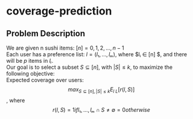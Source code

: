 # coverage-prediction

## Problem Description
We are given n sushi items: $[n] = {0, 1, 2, ..., n−1}$   
Each user has a preference list: $l = (l₁, ..., lₘ)$, where $lᵢ ∈ [n] $, and there will be $p$ items in $lᵢ$.   
Our goal is to select a subset $S ⊆ [n]$, with $|S| ≤ k$, to maximize the following objective:    
Expected coverage over users: $$max_{S ⊆ [n], |S| ≤ k}  E_{l ~ L} [ r(l, S) ]$$, where $$r(l, S) = 1 if {l₁, ..., lₘ} ∩ S ≠ ∅  
        = 0 otherwise$$







